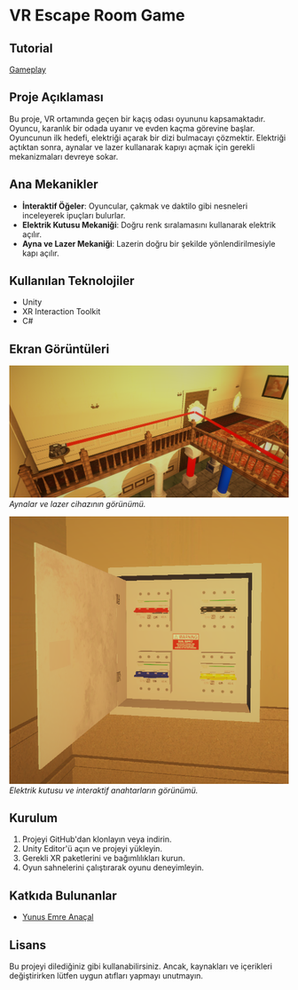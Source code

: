 # VR Escape Room Game

## Tutorial
[Gameplay](https://www.youtube.com/watch?v=aQalE0-nz3Y)

## Proje Açıklaması
Bu proje, VR ortamında geçen bir kaçış odası oyununu kapsamaktadır. Oyuncu, karanlık bir odada uyanır ve evden kaçma görevine başlar. Oyuncunun ilk hedefi, elektriği açarak bir dizi bulmacayı çözmektir. Elektriği açtıktan sonra, aynalar ve lazer kullanarak kapıyı açmak için gerekli mekanizmaları devreye sokar.

## Ana Mekanikler
- **İnteraktif Öğeler**: Oyuncular, çakmak ve daktilo gibi nesneleri inceleyerek ipuçları bulurlar.
- **Elektrik Kutusu Mekaniği**: Doğru renk sıralamasını kullanarak elektrik açılır.
- **Ayna ve Lazer Mekaniği**: Lazerin doğru bir şekilde yönlendirilmesiyle kapı açılır.

## Kullanılan Teknolojiler
- Unity
- XR Interaction Toolkit
- C#

## Ekran Görüntüleri
![Aynalar](https://github.com/YunusEmreAnacal/VR_Puzzle_Game/raw/main/Images/image1.png)  
*Aynalar ve lazer cihazının görünümü.*

![Elektrik Kutusu](https://github.com/YunusEmreAnacal/VR_Puzzle_Game/raw/main/Images/image2.png)  
*Elektrik kutusu ve interaktif anahtarların görünümü.*

## Kurulum
1. Projeyi GitHub'dan klonlayın veya indirin.
2. Unity Editor'ü açın ve projeyi yükleyin.
3. Gerekli XR paketlerini ve bağımlılıkları kurun.
4. Oyun sahnelerini çalıştırarak oyunu deneyimleyin.

## Katkıda Bulunanlar
- [Yunus Emre Anaçal]([link-to-your-github-profile](https://github.com/YunusEmreAnacal/))

## Lisans
Bu projeyi dilediğiniz gibi kullanabilirsiniz. Ancak, kaynakları ve içerikleri değiştirirken lütfen uygun atıfları yapmayı unutmayın.
